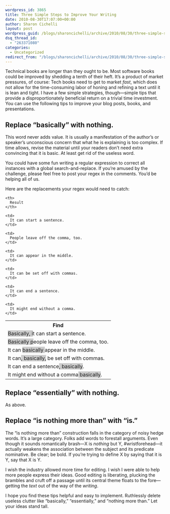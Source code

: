 ```yaml
---
wordpress_id: 3865
title: Three Simple Steps to Improve Your Writing
date: 2010-08-30T17:07:00+00:00
author: Sharon Cichelli
layout: post
wordpress_guid: /blogs/sharoncichelli/archive/2010/08/30/three-simple-steps-to-improve-your-writing.aspx
dsq_thread_id:
  - "263371080"
categories:
  - Uncategorized
redirect_from: "/blogs/sharoncichelli/archive/2010/08/30/three-simple-steps-to-improve-your-writing.aspx/"
---
```

Technical books are longer than they ought to be. Most software books could be improved by shedding a tenth of their heft. It&#8217;s a product of market pressures, of course: Tech books need to get to market _fast_, which does not allow for the time-consuming labor of honing and refining a text until it is lean and tight. I have a few simple strategies, though&mdash;simple tips that provide a disproportionately beneficial return on a trivial time investment. You can use the following tips to improve your blog posts, books, and presentations.

## Replace &#8220;basically&#8221; with nothing.

This word never adds value. It is usually a manifestation of the author&#8217;s or speaker&#8217;s unconscious concern that what he is explaining is too complex. If time allows, revise the material until your readers don&#8217;t need extra convincing that it is basic. At least get rid of the useless word.

You could have some fun writing a regular expression to correct all instances with a global search-and-replace. If you&#8217;re amused by the challenge, please feel free to post your regex in the comments. You&#8217;d be helping all of us.

Here are the replacements your regex would need to catch:

<table>
  <tr>
    <th>
      Find
    </th>
    
    <th>
      Result
    </th>
  </tr>
  
  <tr>
    <td>
      <span style="background-color:#cccccc">Basically, i</span>t can start a sentence.
    </td>
    
    <td>
      It can start a sentence.
    </td>
  </tr>
  
  <tr>
    <td>
      <span style="background-color:#cccccc">Basically p</span>eople leave off the comma, too.
    </td>
    
    <td>
      People leave off the comma, too.
    </td>
  </tr>
  
  <tr>
    <td>
      It can <span style="background-color:#cccccc">basically&nbsp;</span>appear in the middle.
    </td>
    
    <td>
      It can appear in the middle.
    </td>
  </tr>
  
  <tr>
    <td>
      It can<span style="background-color:#cccccc">, basically,</span> be set off with commas.
    </td>
    
    <td>
      It can be set off with commas.
    </td>
  </tr>
  
  <tr>
    <td>
      It can end a sentence<span style="background-color:#cccccc">, basically</span>.
    </td>
    
    <td>
      It can end a sentence.
    </td>
  </tr>
  
  <tr>
    <td>
      It might end without a comma<span style="background-color:#cccccc">&nbsp;basically</span>.
    </td>
    
    <td>
      It might end without a comma.
    </td>
  </tr>
</table>

## Replace &#8220;essentially&#8221; with nothing.

As above.

## Replace &#8220;is nothing more than&#8221; with &#8220;is.&#8221;

The &#8220;is nothing more than&#8221; construction falls in the category of noisy hedge words. It&#8217;s a large category. Folks add words to forestall arguments. Even though it sounds romantically brash&mdash;X is _nothing_ but Y, #wristforehead&mdash;it actually weakens the association between the subject and its predicate nominative. Be clear; be bold. If you&#8217;re trying to define X by saying that it is Y, say that X is Y.

I wish the industry allowed more time for editing. I wish I were able to help more people express their ideas. Good editing is liberating, plucking the brambles and cruft off a passage until its central theme floats to the fore&mdash;getting the _text_ out of the way of the _writing_.

I hope you find these tips helpful and easy to implement. Ruthlessly delete useless clutter like &#8220;basically,&#8221; &#8220;essentially,&#8221; and &#8220;nothing more than.&#8221; Let your ideas stand tall.